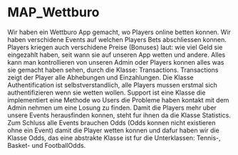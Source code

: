 # MAP_Wettburo

Wir haben ein Wettburo App gemacht, wo Players online betten konnen. Wir haben verschidene Events auf welchen Players Bets 
abschliessen konnen. Players kriegen auch verschidene Preise (Bonuses) laut: wie viel Geld sie eingezahlt haben, seit wann sie 
auf unseren App wetten und andere. Alles kann man kontrollieren von unseren Admin oder Players konnen alles was sie gemacht 
haben sehen, durch die Klasse: Transactions. Transactions zeigt der Player alle Abhebungen und Einzahlungen. Die Klasse 
Authentification ist selbstverstandlich, alle Players mussen erstmal sich authentifizieren wenn sie wetten wollen. Support ist 
eine Klasse die implementiert eine Methode wo Users die Probleme haben kontakt mit dem Admin nehmen um eine Losung zu finden. 
Damit die Players mehr uber unsere Events herausfinden konnen, steht fur ihnen da die Klasse Statistics. Zum Schluss alle 
Events brauchen Odds (Odds konnen nicht existieren ohne ein Event) damit die Player wetten konnen und dafur haben wir die 
Klasse Odds, das eine abstrakte Klasse ist fur die Unterklassen: Tennis-, Basket- und FootballOdds.

